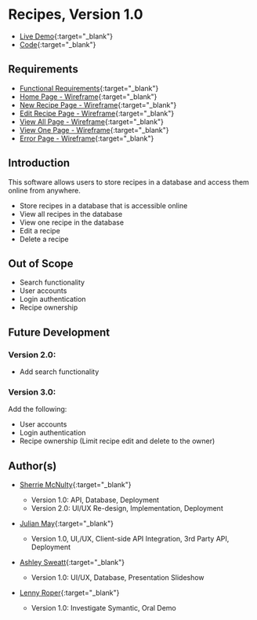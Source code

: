 # Recipes, Version 1.0

- [Live Demo](https://recipes-srm.herokuapp.com/){:target="\_blank"}
- [Code](https://github.com/srm-code/recipes){:target="\_blank"}

## Requirements

- [Functional Requirements](https://srm-code.github.io/recipes/public/assets/documents/Requirements.PDF){:target="\_blank"}
- [Home Page - Wireframe](https://srm-code.github.io/recipes/public/assets/documents/wireframe_index.pdf){:target="\_blank"}
- [New Recipe Page - Wireframe](https://srm-code.github.io/recipes/public/assets/documents/wireframe_create.pdf){:target="\_blank"}
- [Edit Recipe Page - Wireframe](https://srm-code.github.io/recipes/public/assets/documents/wireframe_update.pdf){:target="\_blank"}
- [View All Page - Wireframe](https://srm-code.github.io/recipes/public/assets/documents/wireframe_view-all.pdf){:target="\_blank"}
- [View One Page - Wireframe](https://srm-code.github.io/recipes/public/assets/documents/wireframe_view-one.pdf){:target="\_blank"}
- [Error Page - Wireframe](https://srm-code.github.io/recipes/public/assets/documents/wireframe_error.pdf){:target="\_blank"}

## Introduction

This software allows users to store recipes in a database and access them online from anywhere.

- Store recipes in a database that is accessible online
- View all recipes in the database
- View one recipe in the database
- Edit a recipe
- Delete a recipe

## Out of Scope

- Search functionality
- User accounts
- Login authentication
- Recipe ownership

## Future Development

### Version 2.0:

- Add search functionality

### Version 3.0:

Add the following:

- User accounts
- Login authentication
- Recipe ownership (Limit recipe edit and delete to the owner)

## Author(s)

- [Sherrie McNulty](https://github.com/srm-code){:target="\_blank"}

  - Version 1.0: API, Database, Deployment
  - Version 2.0: UI/UX Re-design, Implementation, Deployment

- [Julian May](https://github.com/julianmay9){:target="\_blank"}

  - Version 1.0, UI,/UX, Client-side API Integration, 3rd Party API, Deployment

- [Ashley Sweatt](https://github.com/aswea002){:target="\_blank"}

  - Version 1.0: UI/UX, Database, Presentation Slideshow

- [Lenny Roper](https://github.com/LennyRoper){:target="\_blank"}
  - Version 1.0: Investigate Symantic, Oral Demo
